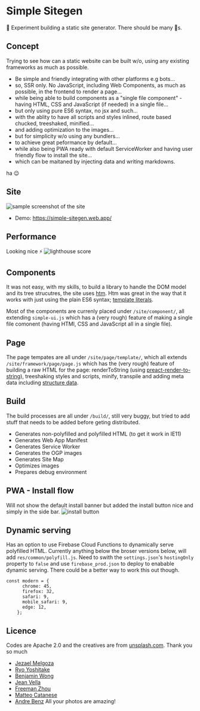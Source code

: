 # Simple Sitegen

🧨 Experiment building a static site generator. There should be many 🐞s.

## Concept
Trying to see how can a static website can be built w/o, using any existing frameworks as much as possible.
- Be simple and friendly integrating with other platforms e.g bots...
- so, SSR only. No JavaScript, including Web Components, as much as possible, in the frontend to render a page...
- while being able to build components as a "single file component" - having HTML, CSS and JavaScript (if needed) in a single file...
- but only using pure ES6 syntax, no jsx and such...
- with the ablity to have all scripts and styles inlined, route based chucked, treeshaked, minified...
- and adding optimization to the images...
- but for simplicity w/o using any bundlers...
- to achieve great peformance by default...
- while also being PWA ready with default ServiceWorker and having user friendly flow to install the site...
- which can be maitaned by injecting data and writing markdowns.

ha 😉

## Site
![sample screenshot of the site](https://cdn.glitch.com/98449704-33d8-49b2-88f2-aa6d2aeba5d3%2Ftop.png?v=1599699135771)
- Demo: https://simple-sitegen.web.app/

## Performance
Looking nice ⚡
![lighthouse score](https://cdn.glitch.com/98449704-33d8-49b2-88f2-aa6d2aeba5d3%2Flh.png?v=1599698926820)

## Components
It was not easy, with my skills, to build a library to handle the DOM model and its tree strucutres, the site uses [htm](https://github.com/developit/htm). Htm was great in the way that it works with just using the plain ES6 syntax; [template literals](https://developer.mozilla.org/en-US/docs/Web/JavaScript/Reference/Template_literals). 

Most of the components are currenly placed under `/site/component/`, all extending `simple-ui.js` which has a (very rough) feature of making a single file comonent (having HTMl, CSS and JavaScript all in a single file). 

## Page
The page tempates are all under `/site/page/template/`, which all extends `/site/framework/page/page.js` which has the (very rough) feature of building a raw HTML for the page: renderToString (using [preact-render-to-string](https://github.com/preactjs/preact-render-to-string)), treeshaking styles and scripts, minify, transpile and adding meta data including [structure data](https://developers.google.com/search/docs/guides/intro-structured-data).

## Build
The build processes are all under `/build/`, still very buggy, but tried to add stuff that needs to be added before geting distributed.
- Generates non-polyfilled and polyfilled HTML (to get it work in IE11)
- Generates Web App Manifest
- Generates Service Worker
- Generates the OGP images
- Generates Site Map
- Optimizes images
- Prepares debug environment

## PWA - Install flow
Will not show the default install banner but added the install button nice and simply in the side bar.
![install button](https://cdn.glitch.com/98449704-33d8-49b2-88f2-aa6d2aeba5d3%2Fah.png?v=1599700699662)

## Dynamic serving
Has an option to use Firebase Cloud Functions to dynamically serve polyfilled HTML. Currently anything below the broser versions below, will add `res/common/polyfill.js`. Need to swith the `settings.json`'s `hostingOnly` property to `false` and use `firebase_prod.json` to deploy to enabable dynamic serving. There could be a better way to work this out though.

```
const modern = {
      chrome: 45,
      firefox: 32,
      safari: 9,
      mobile_safari: 9,
      edge: 12,
    };
```

## Licence
Codes are Apache 2.0 and the creatives are from [unsplash.com](https://unsplash.com). Thank you so much
- [Jezael Melgoza](https://unsplash.com/@jezael)
- [Ryo Yoshitake](https://unsplash.com/@yory)
- [Benjamin Wong](https://unsplash.com/@ben_wong_31)
- [Jean Vella](https://unsplash.com/@jean_vella)
- [Freeman Zhou](https://unsplash.com/@freeman_zhou)
- [Matteo Catanese](https://unsplash.com/@matteocatanese)
- [Andre Benz](https://unsplash.com/@trapnation)
All your photos are amazing!